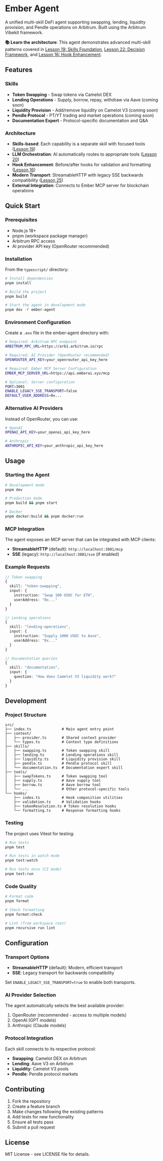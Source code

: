 # Ember Agent

A unified multi-skill DeFi agent supporting swapping, lending, liquidity provision, and Pendle operations on Arbitrum. Built using the Arbitrum Vibekit framework.

**📚 Learn the architecture**: This agent demonstrates advanced multi-skill patterns covered in [Lesson 19: Skills Foundation](https://github.com/EmberAGI/arbitrum-vibekit/blob/main/typescript/lib/arbitrum-vibekit-core/docs/lesson-19.md), [Lesson 22: Decision Framework](https://github.com/EmberAGI/arbitrum-vibekit/blob/main/typescript/lib/arbitrum-vibekit-core/docs/lesson-22.md), and [Lesson 16: Hook Enhancement](https://github.com/EmberAGI/arbitrum-vibekit/blob/main/typescript/lib/arbitrum-vibekit-core/docs/lesson-16.md).

## Features

### Skills

- **Token Swapping** - Swap tokens via Camelot DEX
- **Lending Operations** - Supply, borrow, repay, withdraw via Aave (coming soon)
- **Liquidity Provision** - Add/remove liquidity on Camelot V3 (coming soon)
- **Pendle Protocol** - PT/YT trading and market operations (coming soon)
- **Documentation Expert** - Protocol-specific documentation and Q&A

### Architecture

- **Skills-based**: Each capability is a separate skill with focused tools ([Lesson 19](https://github.com/EmberAGI/arbitrum-vibekit/blob/main/typescript/lib/arbitrum-vibekit-core/docs/lesson-19.md))
- **LLM Orchestration**: AI automatically routes to appropriate tools ([Lesson 20](https://github.com/EmberAGI/arbitrum-vibekit/blob/main/typescript/lib/arbitrum-vibekit-core/docs/lesson-20.md))
- **Hook Enhancement**: Before/after hooks for validation and formatting ([Lesson 16](https://github.com/EmberAGI/arbitrum-vibekit/blob/main/typescript/lib/arbitrum-vibekit-core/docs/lesson-16.md))
- **Modern Transport**: StreamableHTTP with legacy SSE backwards compatibility ([Lesson 25](https://github.com/EmberAGI/arbitrum-vibekit/blob/main/typescript/lib/arbitrum-vibekit-core/docs/lesson-25.md))
- **External Integration**: Connects to Ember MCP server for blockchain operations

## Quick Start

### Prerequisites

- Node.js 18+
- pnpm (workspace package manager)
- Arbitrum RPC access
- AI provider API key (OpenRouter recommended)

### Installation

From the `typescript/` directory:

```bash
# Install dependencies
pnpm install

# Build the project
pnpm build

# Start the agent in development mode
pnpm dev -F ember-agent
```

### Environment Configuration

Create a `.env` file in the ember-agent directory with:

```bash
# Required: Arbitrum RPC endpoint
ARBITRUM_RPC_URL=https://arb1.arbitrum.io/rpc

# Required: AI Provider (OpenRouter recommended)
OPENROUTER_API_KEY=your_openrouter_api_key_here

# Required: Ember MCP Server Configuration
EMBER_MCP_SERVER_URL=https://api.emberai.xyz/mcp

# Optional: Server configuration
PORT=3001
ENABLE_LEGACY_SSE_TRANSPORT=false
DEFAULT_USER_ADDRESS=0x...
```

### Alternative AI Providers

Instead of OpenRouter, you can use:

```bash
# OpenAI
OPENAI_API_KEY=your_openai_api_key_here

# Anthropic
ANTHROPIC_API_KEY=your_anthropic_api_key_here
```

## Usage

### Starting the Agent

```bash
# Development mode
pnpm dev

# Production mode
pnpm build && pnpm start

# Docker
pnpm docker:build && pnpm docker:run
```

### MCP Integration

The agent exposes an MCP server that can be integrated with MCP clients:

- **StreamableHTTP** (default): `http://localhost:3001/mcp`
- **SSE** (legacy): `http://localhost:3001/sse` (if enabled)

### Example Requests

```typescript
// Token swapping
{
  skill: "token-swapping",
  input: {
    instruction: "Swap 100 USDC for ETH",
    userAddress: "0x..."
  }
}

// Lending operations
{
  skill: "lending-operations",
  input: {
    instruction: "Supply 1000 USDC to Aave",
    userAddress: "0x..."
  }
}

// Documentation queries
{
  skill: "documentation",
  input: {
    question: "How does Camelot V3 liquidity work?"
  }
}
```

## Development

### Project Structure

```
src/
├── index.ts              # Main agent entry point
├── context/
│   ├── provider.ts       # Shared context provider
│   └── types.ts          # Context type definitions
├── skills/
│   ├── swapping.ts       # Token swapping skill
│   ├── lending.ts        # Lending operations skill
│   ├── liquidity.ts      # Liquidity provision skill
│   ├── pendle.ts         # Pendle protocol skill
│   └── documentation.ts  # Documentation expert skill
├── tools/
│   ├── swapTokens.ts     # Token swapping tool
│   ├── supply.ts         # Aave supply tool
│   ├── borrow.ts         # Aave borrow tool
│   └── ...               # Other protocol-specific tools
└── hooks/
    ├── index.ts          # Hook composition utilities
    ├── validation.ts     # Validation hooks
    ├── tokenResolution.ts # Token resolution hooks
    └── formatting.ts     # Response formatting hooks
```

### Testing

The project uses Vitest for testing:

```bash
# Run tests
pnpm test

# Run tests in watch mode
pnpm test:watch

# Run tests once (CI mode)
pnpm test:run
```

### Code Quality

```bash
# Format code
pnpm format

# Check formatting
pnpm format:check

# Lint (from workspace root)
pnpm recursive run lint
```

## Configuration

### Transport Options

- **StreamableHTTP** (default): Modern, efficient transport
- **SSE**: Legacy transport for backwards compatibility

Set `ENABLE_LEGACY_SSE_TRANSPORT=true` to enable both transports.

### AI Provider Selection

The agent automatically selects the best available provider:

1. OpenRouter (recommended - access to multiple models)
2. OpenAI (GPT models)
3. Anthropic (Claude models)

### Protocol Integration

Each skill connects to its respective protocol:

- **Swapping**: Camelot DEX on Arbitrum
- **Lending**: Aave V3 on Arbitrum
- **Liquidity**: Camelot V3 pools
- **Pendle**: Pendle protocol markets

## Contributing

1. Fork the repository
2. Create a feature branch
3. Make changes following the existing patterns
4. Add tests for new functionality
5. Ensure all tests pass
6. Submit a pull request

## License

MIT License - see LICENSE file for details.
